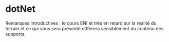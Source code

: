 # dotNet

Remarques introductives : le cours ENI et très en retard sur la réalité du terrain et ce qui vous sera présenté diffèrera sensiblement du contenu des supports.


